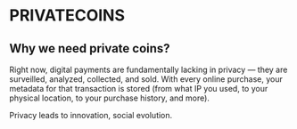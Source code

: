 # PRIVATECOINS

## Why we need private coins?

Right now, digital payments are fundamentally lacking in privacy — they are surveilled, analyzed, collected, and sold. With every online purchase, your metadata for that transaction is stored (from what IP you used, to your physical location, to your purchase history, and more).

Privacy leads to innovation, social evolution.
